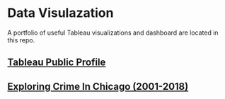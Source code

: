 # Data Visulazation

A portfolio of useful Tableau visualizations and dashboard are located in this repo.

## [Tableau Public Profile](https://public.tableau.com/profile/mayank.gandhi#!/)


## [Exploring Crime In Chicago (2001-2018)](https://github.com/mayankkgandhi/Data-Visulazation/tree/master/CRIME%20IN%20CHICAGO)

